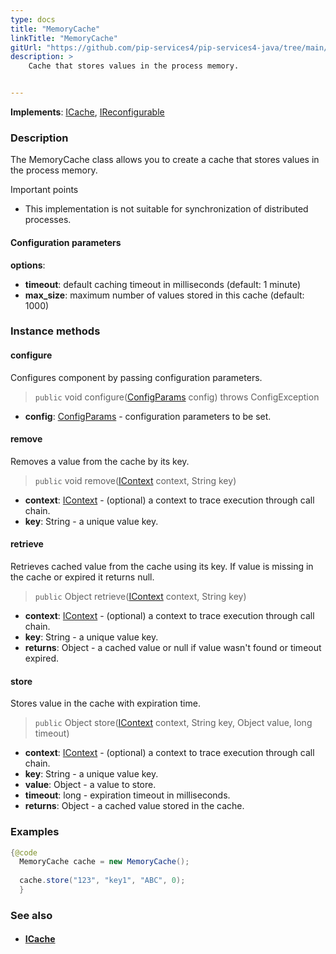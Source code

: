 ```yaml
---
type: docs
title: "MemoryCache"
linkTitle: "MemoryCache"
gitUrl: "https://github.com/pip-services4/pip-services4-java/tree/main/pip-services4-logic-java"
description: >
    Cache that stores values in the process memory.


---
```


**Implements**: [ICache](../icache), [IReconfigurable](../../../components/config/ireconfigurable)

### Description

The MemoryCache class allows you to create a cache that stores values in the process memory.

Important points

- This implementation is not suitable for synchronization of distributed processes.

#### Configuration parameters
**options**:
- **timeout**: default caching timeout in milliseconds (default: 1 minute)
- **max_size**: maximum number of values stored in this cache (default: 1000)

### Instance methods

#### configure
Configures component by passing configuration parameters.

> `public` void configure([ConfigParams](../../../components/config/config_params) config) throws ConfigException

- **config**: [ConfigParams](../../../components/config/config_params) - configuration parameters to be set.


#### remove
Removes a value from the cache by its key.

> `public` void remove([IContext](../../../components/context/icontext) context, String key)

- **context**: [IContext](../../../components/context/icontext) - (optional) a context to trace execution through call chain.
- **key**: String - a unique value key.


#### retrieve
Retrieves cached value from the cache using its key.
If value is missing in the cache or expired it returns null.

> `public` Object retrieve([IContext](../../../components/context/icontext) context, String key)

- **context**: [IContext](../../../components/context/icontext) - (optional) a context to trace execution through call chain.
- **key**: String - a unique value key.
- **returns**: Object - a cached value or null if value wasn't found or timeout expired.


#### store
Stores value in the cache with expiration time.

> `public` Object store([IContext](../../../components/context/icontext) context, String key, Object value, long timeout)

- **context**: [IContext](../../../components/context/icontext) - (optional) a context to trace execution through call chain.
- **key**: String - a unique value key.
- **value**: Object - a value to store.
- **timeout**: long - expiration timeout in milliseconds.
- **returns**: Object - a cached value stored in the cache.

### Examples

```java
{@code
  MemoryCache cache = new MemoryCache();
 
  cache.store("123", "key1", "ABC", 0);
  }
```

### See also
- #### [ICache](../icache)
